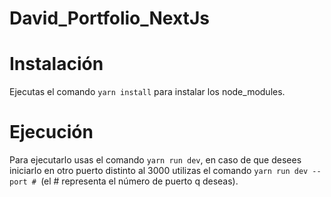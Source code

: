 # David_Portfolio_NextJs

# Instalación
Ejecutas el comando <code>yarn install</code> para instalar los node_modules.

# Ejecución

Para ejecutarlo usas el comando <code>yarn run dev</code>, en caso de que desees iniciarlo en otro puerto 
distinto al 3000 utilizas el comando <code>yarn run dev --port # </code>(el # representa el número de puerto q deseas). 




